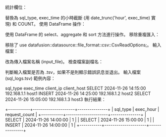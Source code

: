 統計欄位：

替換為 sql_type, exec_time 的小時截斷 (用 date_trunc('hour', exec_time) 實現) 和 COUNT。
使用 DataFrame 操作：

使用 DataFrame 的 select、aggregate 和 sort 方法進行操作。
移除重複匯入：

移除了 use datafusion::datasource::file_format::csv::CsvReadOptions;。
輸入檔案：

改為傳入檔案名稱 (input_file)。
檢查檔案副檔名：

判斷輸入檔案是否為 .tsv，如果不是則顯示錯誤訊息並退出。
輸入檔案 (sql_logs.tsv)
範例內容：

sql_type	exec_time	client_ip	client_host
SELECT	2024-11-26 14:15:00	192.168.1.1	host1
INSERT	2024-11-26 14:25:00	192.168.1.2	host2
SELECT	2024-11-26 15:05:00	192.168.1.3	host3
執行結果：

+-----------+---------------------+---------------+
| sql_type  | exec_hour           | request_count |
+-----------+---------------------+---------------+
| SELECT    | 2024-11-26 14:00:00 | 1             |
| SELECT    | 2024-11-26 15:00:00 | 1             |
| INSERT    | 2024-11-26 14:00:00 | 1             |
+-----------+---------------------+---------------+
